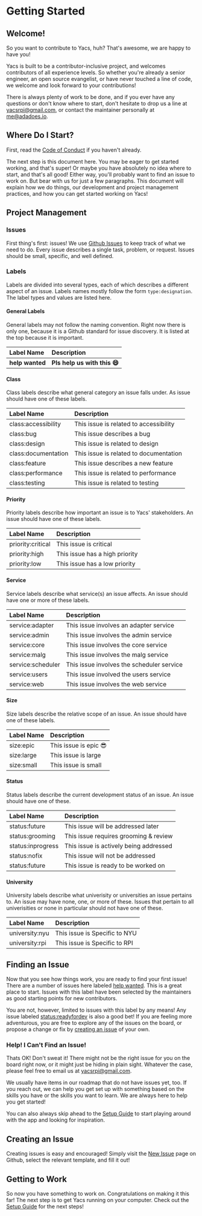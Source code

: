 # Getting Started

## Welcome!

So you want to contribute to Yacs, huh?
That's awesome, we are happy to have you!

Yacs is built to be a contributor-inclusive project, and welcomes contributors of all experience levels.
So whether you're already a senior engineer, an open source evangelist, or have never touched a line of code, we welcome and look forward to your contributions!

There is always plenty of work to be done, and if you ever have any questions or don't know where to start, don't hesitate to drop us a line at [yacsrpi@gmail.com](mailto:yacsrpi@gmail.com), or contact the maintainer personally at [me@adadoes.io](mailto:me@adadoes.io).

## Where Do I Start?

First, read the [Code of Conduct](overview/code_of_conduct.md) if you haven't already.

The next step is this document here.
You may be eager to get started working, and that's super!
Or maybe you have absolutely no idea where to start, and that's all good!
Either way, you'll probably want to find an issue to work on.
But bear with us for just a few paragraphs.
This document will explain how we do things, our development and project management practices, and how you can get started working on Yacs!

## Project Management

### Issues

First thing's first: issues!
We use [Github Issues][github-issues] to keep track of what we need to do.
Every issue describes a single task, problem, or request.
Issues should be small, specific, and well defined.

### Labels

Labels are divided into several types, each of which describes a different aspect of an issue.
Labels names mostly follow the form `type:designation`.
The label types and values are listed here.

#### General Labels

General labels may not follow the naming convention.
Right now there is only one, because it is a Github standard for issue discovery.
It is listed at the top because it is important.

Label Name			| Description
:--------- 			| :----------
**help wanted**     | **Pls help us with this :smile:**

#### Class

Class labels describe what general category an issue falls under.
As issue should have one of these labels.

Label Name			| Description
:--------- 			| :----------
class:accessibility	| This issue is related to accessibility
class:bug			| This issue describes a bug
class:design 		| This issue is related to design
class:documentation | This issue is related to documentation
class:feature		| This issue describes a new feature
class:performance	| This issue is related to performance
class:testing		| This issue is related to testing

#### Priority

Priority labels describe how important an issue is to Yacs' stakeholders.
An issue should have one of these labels.

Label Name			| Description
:--------- 			| :----------
priority:critical	| This issue is critical
priority:high		| This issue has a high priority
priority:low		| This issue has a low priority

#### Service

Service labels describe what service(s) an issue affects.
An issue should have one or more of these labels.

Label Name			| Description
:--------- 			| :----------
service:adapter		| This issue involves an adapter service
service:admin		| This issue involves the admin service
service:core		| This issue involves the core service
service:malg		| This issue involves the malg service
service:scheduler	| This issue involves the scheduler service
service:users		| This issue involved the users service
service:web			| This issue involves the web service

#### Size

Size labels describe the relative scope of an issue.
An issue should have one of these labels.

Label Name			| Description
:--------- 			| :----------
size:epic			| This issue is epic :sunglasses:
size:large			| This issue is large
size:small			| This issue is small

#### Status

Status labels describe the current development status of an issue.
An issue should have one of these.

Label Name			| Description
:--------- 			| :----------
status:future		| This issue will be addressed later
status:grooming		| This issue requires grooming & review
status:inprogress	| This issue is actively being addressed
status:nofix		| This issue will not be addressed
status:future		| This issue is ready to be worked on

#### University

University labels describe what univerisity or universities an issue pertains to.
An issue may have none, one, or more of these.
Issues that pertain to all univerisities or none in particular should not have one of these.

Label Name			| Description
:--------- 			| :----------
university:nyu		| This issue is Specific to NYU
university:rpi		| This issue is Specific to RPI

## Finding an Issue

Now that you see how things work, you are ready to find your first issue!
There are a number of issues here labeled [help wanted][help-wanted-label].
This is a great place to start.
Issues with this label have been selected by the maintainers as good starting points for new contributors.

You are not, however, limited to issues with this label by any means!
Any issue labeled [status:readyfordev][readyfordev-label] is also a good bet!
If you are feeling more adventurous, you are free to explore any of the issues on the board, or propose a change or fix by [creating an issue](#creating-an-issue) of your own.

### Help! I Can't Find an Issue!

Thats OK! Don't sweat it! There might not be the right issue for you on the board right now, or it might just be hiding in plain sight.
Whatever the case, please feel free to email us at [yacsrpi@gmail.com](mailto:yacsrpi@gmail.com).

We usually have items in our roadmap that do not have issues yet, too. If you reach out, we can help you get set up with something based on the skills you have or the skills you want to learn.
We are always here to help you get started!

You can also always skip ahead to the [Setup Guide](contributors/setup_guide) to start playing around with the app and looking for inspiration.

## Creating an Issue

Creating issues is easy and encouraged!
Simply visit the [New Issue][github-create-issue] page on Github, select the relevant template, and fill it out!

## Getting to Work

So now you have something to work on.
Congratulations on making it this far!
The next step is to get Yacs running on your computer.
Check out the [Setup Guide](contributors/setup_guide) for the next steps!

[github-issues]: https://guides.github.com/features/issues/
[github-create-issue]: https://github.com/YACS-RCOS/yacs/issues/new/choose
[readyfordev-label]: https://github.com/YACS-RCOS/yacs/issues?q=is%3Aopen+is%3Aissue+label%3Astatus%3Areadyfordev
[help-wanted-label]: https://github.com/YACS-RCOS/yacs/issues?q=is%3Aopen+is%3Aissue+label%3A%22help+wanted%22
